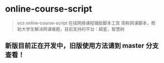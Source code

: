# online-course-script

> ocs online-course-script  在线网络课程辅助脚本工具
> 简称网课脚本，帮助大学生解决网课难题，目前支持的平台：超星，智慧树

## 新版目前正在开发中，旧版使用方法请到 master 分支查看！